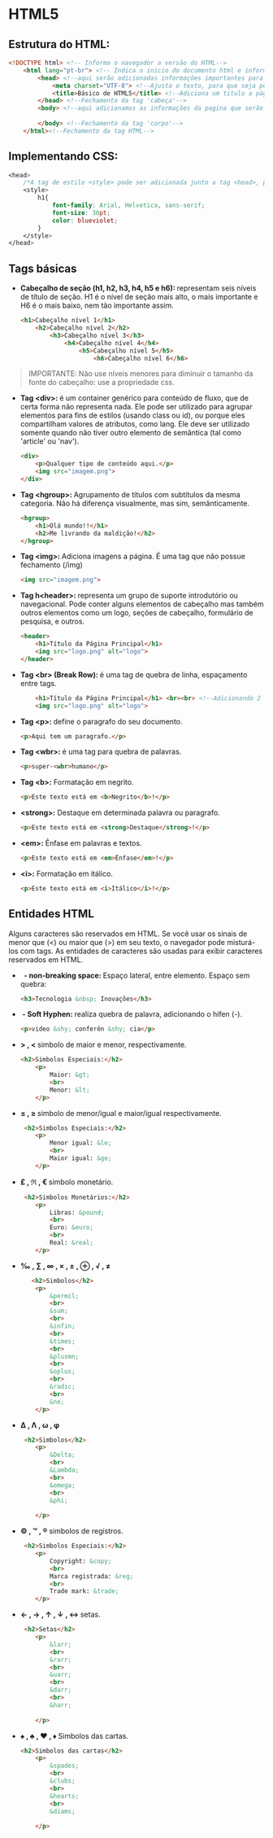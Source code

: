 # HTML5

## Estrutura do HTML:
~~~HTML
<!DOCTYPE html> <!-- Informa o navegador a versão do HTML-->
    <html lang="pt-br"> <!-- Indica o inicio do documento html e informa o idioma do site-->
        <head> <!--aqui serão adicionadas informações importantes para o navegador, chamamos esa tag de 'cabeça'-->
            <meta charset="UTF-8"> <!--Ajusta o texto, para que seja possivel usar ç, acentos e etc-->
            <title>Básico de HTML5</title> <!--Adiciona um titulo a página-->
        </head> <!--Fechamento da tag 'cabeça'-->
        <body> <!--aqui adicionamos as informações da pagina que serão visualizadas pelo usuário, chamamos ela de 'corpo'-->
    
        </body> <!--Fechamento da tag 'corpo'-->
    </html><!--Fechamento da tag HTML-->
~~~

## Implementando CSS:
~~~css
<head>
    /*A tag de estilo <style> pode ser adicionada junto a tag <head>, porem, é mais adequado usá-la em um arquivo externo*/
    <style>
        h1{
            font-family: Arial, Helvetica, sans-serif;
            font-size: 30pt;
            color: blueviolet;
        }
    </style>
</head>
~~~

## Tags básicas

- <strong>Cabeçalho de seção (h1, h2, h3, h4, h5 e h6): </strong> representam seis níveis de título de seção. H1 é o nível de seção mais alto, o mais importante e H6 é o mais baixo, nem tão importante assim.

    ~~~html
    <h1>Cabeçalho nível 1</h1>
        <h2>Cabeçalho nível 2</h2>
            <h3>Cabeçalho nível 3</h3>
                <h4>Cabeçalho nível 4</h4>
                    <h5>Cabeçalho nível 5</h5>
                        <h6>Cabeçalho nível 6</h6>
    ~~~

> IMPORTANTE: Não use níveis menores para diminuir o tamanho da fonte do cabeçalho: use a propriedade css.

- <strong>Tag &lt;div&gt;: </strong> é um container genérico para conteúdo de fluxo, que de certa forma não representa nada. Ele pode ser utilizado para agrupar elementos para fins de estilos (usando class ou id), ou porque eles compartilham valores de atributos, como lang. Ele deve ser utilizado somente quando não tiver outro elemento de semântica (tal como 'article' ou 'nav').

    ~~~html
    <div>
        <p>Qualquer tipo de conteúdo aqui.</p>
        <img src="imagem.png">
    </div>
    ~~~

- <strong>Tag &lt;hgroup&gt;: </strong> Agrupamento de títulos com subtítulos da mesma categoria. Não há diferença visualmente, mas sim, semânticamente.

    ~~~html
    <hgroup>
        <h1>Olá mundo!!</h1>
        <h2>Me livrando da maldição!</h2>
    </hgroup>
    ~~~

- <strong>Tag &lt;img&gt;: </strong> Adiciona imagens a página. É uma tag que não possue fechamento (/img)

    ~~~html
    <img src="imagem.png">
    ~~~

- <strong>Tag h&lt;header&gt;: </strong> representa um grupo de suporte introdutório ou navegacional. Pode conter alguns elementos de cabeçalho mas também outros elementos como um logo, seções de cabeçalho, formulário de pesquisa, e outros.

    ~~~html
    <header>
        <h1>Título da Página Principal</h1>
        <img src="logo.png" alt="logo">
    </header>
    ~~~

- <strong> Tag  &lt;br&gt; (Break Row): </strong> é uma tag de quebra de linha, espaçamento entre tags.

    ~~~html
        <h1>Título da Página Principal</h1> <br><br> <!--Adicionando 2 quebras de linha-->
        <img src="logo.png" alt="logo">
    ~~~
- <strong>Tag &lt;p&gt;: </strong> define o paragrafo do seu documento.

    ~~~html
    <p>Aqui tem um paragrafo.</p>
    ~~~

- <strong>Tag &lt;wbr&gt;: </strong> é uma tag para quebra de palavras.

    ~~~html
    <p>super-<wbr>humano</p>
    ~~~

- <strong> Tag &lt;b&gt;:</strong> Formatação em negrito.

    ~~~html
    <p>Este texto está em <b>Negrito</b>!</p>
    ~~~

- <strong>&lt;strong&gt;:</strong> Destaque em determinada palavra ou paragrafo.

    ~~~html
    <p>Este texto está em <strong>Destaque</strong>!</p>
    ~~~

- <strong>&lt;em&gt;:</strong> Ênfase em palavras e textos.

    ~~~html
    <p>Este texto está em <em>Ênfase</em>!</p>
    ~~~

- <strong>&lt;i&gt;:</strong> Formatação em itálico.

    ~~~html
    <p>Este texto está em <i>Itálico</i>!</p>
    ~~~

## Entidades HTML
<p>Alguns caracteres são reservados em HTML. Se você usar os sinais de menor que (<) ou maior que (>) em seu texto, o navegador pode misturá-los com tags.
As entidades de caracteres são usadas para exibir caracteres reservados em HTML.</p>

- <strong> &nbsp; - non-breaking space: </strong> Espaço lateral, entre elemento. Espaço sem quebra:

    ~~~html
    <h3>Tecnologia &nbsp; Inovações</h3>
    ~~~

- <strong>&shy; - Soft Hyphen: </strong> realiza quebra de palavra, adicionando o hifen (-).

    ~~~html
    <p>video &shy; conferên &shy; cia</p>
    ~~~

- <strong>&gt; , &lt; </strong> simbolo de maior e menor, respectivamente.

    ~~~html
    <h2>Simbolos Especiais:</h2>
        <p>
            Maior: &gt;
            <br>
            Menor: &lt;
        </p>
    ~~~

- <strong>&le; , &ge; </strong> simbolo de menor/igual e maior/igual respectivamente.

    ~~~html
     <h2>Simbolos Especiais:</h2>
        <p>
            Menor igual: &le;
            <br>
            Maior igual: &ge;
        </p>
    ~~~

- <strong>&pound; , &real; , &euro; </strong> simbolo monetário.

    ~~~html
     <h2>Simbolos Monetários:</h2>
        <p>
            Libras: &pound;
            <br>
            Euro: &euro;
            <br>
            Real: &real;
        </p>
    ~~~

- <strong>&permil; , &sum; , &infin; , &times; ,  &plusmn; , &oplus; , &radic; , &ne;</strong> 

    ~~~html
       <h2>Simbolos</h2>
        <p>
            &permil;
            <br>
            &sum;
            <br>
            &infin;
            <br>
            &times;
            <br>
            &plusmn;
            <br>
            &oplus;
            <br>
            &radic;
            <br>
            &ne;
        </p>
    ~~~ 

- <strong>&Delta; , &Lambda; , &omega; ,  &phi;</strong> 

    ~~~html
     <h2>Simbolos</h2>
        <p>
            &Delta;
            <br>
            &Lambda;
            <br>
            &omega;
            <br>
            &phi;
            
        </p>
    ~~~ 

- <strong>&copy; , &trade; , &reg; </strong> simbolos de registros.

    ~~~html
     <h2>Simbolos Especiais:</h2>
        <p>
            Copyright: &copy;
            <br>
            Marca registrada: &reg;
            <br>
            Trade mark: &trade;
        </p>
    ~~~ 

- <strong>&larr; , &rarr; , &uarr; , &darr; ,  &harr; </strong> setas.

    ~~~html
     <h2>Setas</h2>
        <p>
            &larr;
            <br>
            &rarr;
            <br>
            &uarr;
            <br>
            &darr;
            <br>
            &harr;
            
        </p>
    ~~~ 

- <strong>&spades; , &clubs; , &hearts; , &diams; </strong> Simbolos das cartas.

    ~~~html
    <h2>Simbolos das cartas</h2>
        <p>
            &spades;
            <br>
            &clubs;
            <br>
            &hearts;
            <br>
            &diams;
                        
        </p>
    ~~~
 

